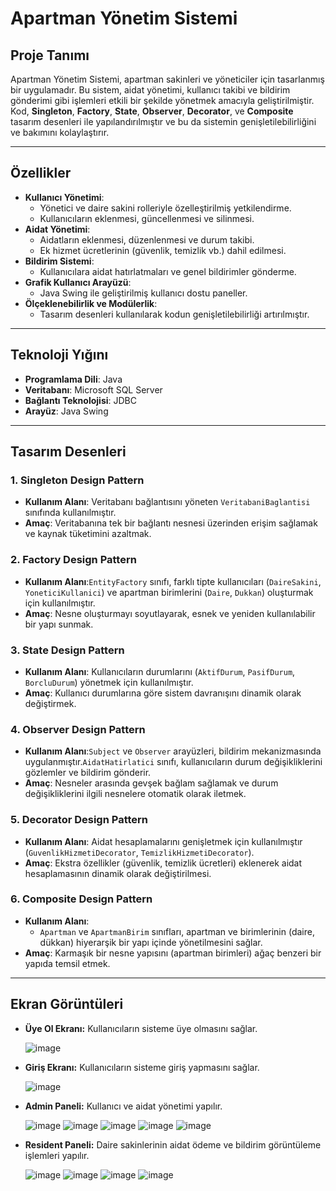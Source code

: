 # **Apartman Yönetim Sistemi**

## **Proje Tanımı**
Apartman Yönetim Sistemi, apartman sakinleri ve yöneticiler için tasarlanmış bir uygulamadır. Bu sistem, aidat yönetimi, kullanıcı takibi ve bildirim gönderimi gibi işlemleri etkili bir şekilde yönetmek amacıyla geliştirilmiştir. Kod, **Singleton**, **Factory**, **State**, **Observer**, **Decorator**, ve **Composite** tasarım desenleri ile yapılandırılmıştır ve bu da sistemin genişletilebilirliğini ve bakımını kolaylaştırır.

---

## **Özellikler**
- **Kullanıcı Yönetimi**:
  - Yönetici ve daire sakini rolleriyle özelleştirilmiş yetkilendirme.
  - Kullanıcıların eklenmesi, güncellenmesi ve silinmesi.
- **Aidat Yönetimi**:
  - Aidatların eklenmesi, düzenlenmesi ve durum takibi.
  - Ek hizmet ücretlerinin (güvenlik, temizlik vb.) dahil edilmesi.
- **Bildirim Sistemi**:
  - Kullanıcılara aidat hatırlatmaları ve genel bildirimler gönderme.
- **Grafik Kullanıcı Arayüzü**:
  - Java Swing ile geliştirilmiş kullanıcı dostu paneller.
- **Ölçeklenebilirlik ve Modülerlik**:
  - Tasarım desenleri kullanılarak kodun genişletilebilirliği artırılmıştır.

---

## **Teknoloji Yığını**
- **Programlama Dili**: Java  
- **Veritabanı**: Microsoft SQL Server  
- **Bağlantı Teknolojisi**: JDBC  
- **Arayüz**: Java Swing  

---

## **Tasarım Desenleri**

### 1. **Singleton Design Pattern**
- **Kullanım Alanı**: Veritabanı bağlantısını yöneten `VeritabaniBaglantisi` sınıfında kullanılmıştır.
- **Amaç**: Veritabanına tek bir bağlantı nesnesi üzerinden erişim sağlamak ve kaynak tüketimini azaltmak.

### 2. **Factory Design Pattern**
- **Kullanım Alanı**:`EntityFactory` sınıfı, farklı tipte kullanıcıları (`DaireSakini`, `YoneticiKullanici`) ve apartman birimlerini (`Daire`, `Dukkan`) oluşturmak için kullanılmıştır.
- **Amaç**: Nesne oluşturmayı soyutlayarak, esnek ve yeniden kullanılabilir bir yapı sunmak.

### 3. **State Design Pattern**
- **Kullanım Alanı**: Kullanıcıların durumlarını (`AktifDurum`, `PasifDurum`, `BorcluDurum`) yönetmek için kullanılmıştır.
- **Amaç**: Kullanıcı durumlarına göre sistem davranışını dinamik olarak değiştirmek.

### 4. **Observer Design Pattern**
- **Kullanım Alanı**:`Subject` ve `Observer` arayüzleri, bildirim mekanizmasında uygulanmıştır.`AidatHatirlatici` sınıfı, kullanıcıların durum değişikliklerini gözlemler ve bildirim gönderir.
- **Amaç**: Nesneler arasında gevşek bağlam sağlamak ve durum değişikliklerini ilgili nesnelere otomatik olarak iletmek.

### 5. **Decorator Design Pattern**
- **Kullanım Alanı**: Aidat hesaplamalarını genişletmek için kullanılmıştır (`GuvenlikHizmetiDecorator`, `TemizlikHizmetiDecorator`).
- **Amaç**: Ekstra özellikler (güvenlik, temizlik ücretleri) eklenerek aidat hesaplamasının dinamik olarak değiştirilmesi.

### 6. **Composite Design Pattern**
- **Kullanım Alanı**:
  - `Apartman` ve `ApartmanBirim` sınıfları, apartman ve birimlerinin (daire, dükkan) hiyerarşik bir yapı içinde yönetilmesini sağlar.
- **Amaç**: Karmaşık bir nesne yapısını (apartman birimleri) ağaç benzeri bir yapıda temsil etmek.

---

   ## Ekran Görüntüleri

- **Üye Ol Ekranı:** Kullanıcıların sisteme üye olmasını sağlar.
  
  ![image](https://github.com/user-attachments/assets/51446147-a840-440c-ae70-47e92d69e85d)

- **Giriş Ekranı:**  Kullanıcıların sisteme giriş yapmasını sağlar.
  
  ![image](https://github.com/user-attachments/assets/f1cb1eb7-f1bb-45ad-8d71-6018cd5e78b8)

- **Admin Paneli:**  Kullanıcı ve aidat yönetimi yapılır.
  
  ![image](https://github.com/user-attachments/assets/def40355-eac4-418d-b68a-1ff4fac67e37)
  ![image](https://github.com/user-attachments/assets/cbeb62ee-0fbc-40a4-8a3a-581d6d7df510)
  ![image](https://github.com/user-attachments/assets/5f915a8b-0194-4be4-8ee6-d53c5001b178)
  ![image](https://github.com/user-attachments/assets/529ccf21-08f3-4ec5-8584-3af44e677377)
  ![image](https://github.com/user-attachments/assets/51352888-8dd7-4ae7-83e6-989c0ae304a8)
  
- **Resident Paneli:**  Daire sakinlerinin aidat ödeme ve bildirim görüntüleme işlemleri yapılır.
  
  ![image](https://github.com/user-attachments/assets/1063365f-4c8a-4b4d-a73d-124855ccba8e)
  ![image](https://github.com/user-attachments/assets/e3ec8a3e-8624-457e-8150-e2c99e401c22)
  ![image](https://github.com/user-attachments/assets/16efd731-1b7f-4822-a447-601694829568)
  ![image](https://github.com/user-attachments/assets/99f32e2e-7572-4e95-b67d-5a5a3ae6a804)



  


